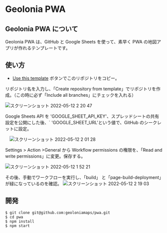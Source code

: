 # Geolonia PWA

## Geolonia PWA について

Geolonia PWA は、GitHub と Google Sheets を使って、素早く PWA の地図アプリが作れるテンプレートです。

## 使い方

* [Use this template](https://github.com/geoloniamaps/pwa/generate) ボタンでこのリポジトリをコピー。

リポジトリ名を入力し、「Create repository from template」でリポジトリを作成。（この時に必ず「Include all branches」にチェックを入れる）

![スクリーンショット 2022-05-12 2 20 47](https://user-images.githubusercontent.com/8760841/167909365-eebb1d3e-ecad-4cb0-bd3b-ea67625a7b39.png)

Google Sheets API を 'GOOGLE_SHEET_API_KEY'、スプレッドシートの共有設定を公開にした後、` 'GOOGLE_SHEET_URL'という値で、GitHub のシークレットに設定。 

　![スクリーンショット 2022-05-12 2 01 28](https://user-images.githubusercontent.com/8760841/167909825-43c819dd-12cf-447b-a5cf-7ed44ae43d59.png)

Settings > Action >General から Workflow permissions の権限を、「Read and write permissions」に変更。保存する。

![スクリーンショット 2022-05-12 1 52 21](https://user-images.githubusercontent.com/8760841/167910678-ecc5d7c5-d6bb-47de-b442-1907c8cb14ef.png)

その後、手動でワークフローを実行し、「build」 と「page-build-deployment」が緑になっているのを確認。
![スクリーンショット 2022-05-12 2 19 03](https://user-images.githubusercontent.com/8760841/167910753-eb9507f0-b366-4c6f-8245-4bf27c36cff0.png)

## 開発

```shell
$ git clone git@github.com:geoloniamaps/pwa.git
$ cd pwa
$ npm install
$ npm start
```
